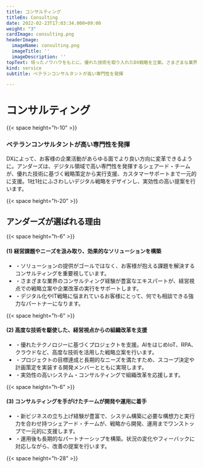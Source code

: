```yaml
---
title: コンサルティング
titleEn: Consulting
date: 2022-02-23T17:03:34.000+09:00
weight: "3"
cardImage: consulting.png
headerImage:
  imageName: consulting.png
  imageTitle: ''
  imageDescription: ''
topText: 培ったノウハウをもとに、優れた技術を取り入れたDX戦略を立案。さまざまな業界で求められている先進的なデジタルシフトを支援します。
kind: service
subtitle: ベテランコンサルタントが高い専門性を発揮

---
```

# コンサルティング

{{< space height="h-10" >}}

### ベテランコンサルタントが高い専門性を発揮

DXによって、お客様の企業活動があらゆる面でより良い方向に変革できるように。アンダーズは、デジタル領域で高い専門性を発揮するシェアード・チームが、優れた技術に基づく戦略策定から実行支援、カスタマーサポートまで一元的に支援。1社1社にふさわしいデジタル戦略をデザインし、実効性の高い提案を行います。

{{< space height="h-20" >}}

## アンダーズが選ばれる理由

{{< space height="h-6" >}}

#### (1)	経営課題やニーズを汲み取り、効果的なソリューションを構築

* ・ソリューションの提供がゴールではなく、お客様が抱える課題を解決するコンサルティングを重要視しています。
* ・さまざまな業界のコンサルティング経験が豊富なエキスパートが、経営視点での戦略立案や企業改革の実行をサポートします。
* ・デジタル化やIT戦略に悩まれているお客様にとって、何でも相談できる強力なパートナーになります。

{{< space height="h-6" >}}

#### (2)	高度な技術を駆使した、経営視点からの組織改革を支援

* ・優れたテクノロジーに基づくプロジェクトを支援。AIをはじめIoT、RPA、クラウドなど、高度な技術を活用した戦略立案を行います。
* ・プロジェクトの目標達成と長期的なニーズを満たすため、スコープ決定や計画策定を実装する開発メンバーとともに実現します。
* ・実効性の高いシステム・コンサルティングで組織改革を応援します。

{{< space height="h-6" >}}

#### (3)	コンサルティングを手がけたチームが開発や運用に着手

* ・新ビジネスの立ち上げ経験が豊富で、システム構築に必要な構想力と実行力を合わせ持つシェアード・チームが、戦略から開発、運用までワンストップで一元的に支援します。
* ・運用後も長期的なパートナーシップを構築。状況の変化やフィーバックに対応しながら、改善の提案を行います。

{{< space height="h-28" >}}